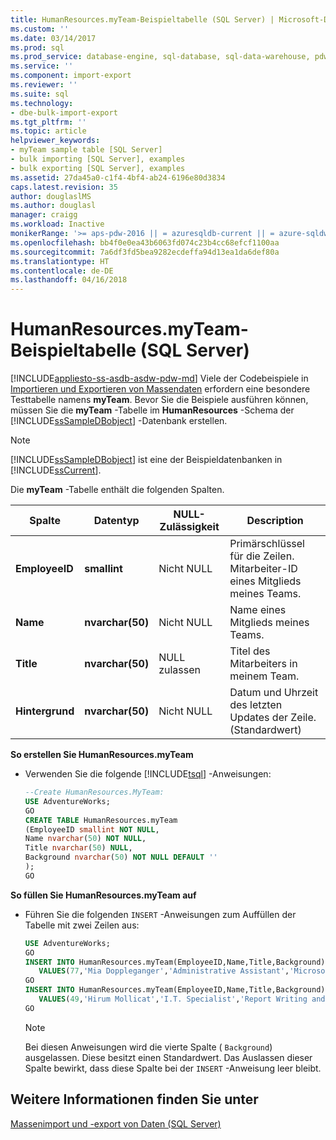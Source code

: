 ```yaml
---
title: HumanResources.myTeam-Beispieltabelle (SQL Server) | Microsoft-Dokumentation
ms.custom: ''
ms.date: 03/14/2017
ms.prod: sql
ms.prod_service: database-engine, sql-database, sql-data-warehouse, pdw
ms.service: ''
ms.component: import-export
ms.reviewer: ''
ms.suite: sql
ms.technology:
- dbe-bulk-import-export
ms.tgt_pltfrm: ''
ms.topic: article
helpviewer_keywords:
- myTeam sample table [SQL Server]
- bulk importing [SQL Server], examples
- bulk exporting [SQL Server], examples
ms.assetid: 27da45a0-c1f4-4bf4-ab24-6196e80d3834
caps.latest.revision: 35
author: douglaslMS
ms.author: douglasl
manager: craigg
ms.workload: Inactive
monikerRange: '>= aps-pdw-2016 || = azuresqldb-current || = azure-sqldw-latest || >= sql-server-2016 || = sqlallproducts-allversions'
ms.openlocfilehash: bb4f0e0ea43b6063fd074c23b4cc68efcf1100aa
ms.sourcegitcommit: 7a6df3fd5bea9282ecdeffa94d13ea1da6def80a
ms.translationtype: HT
ms.contentlocale: de-DE
ms.lasthandoff: 04/16/2018
---
```

# <a name="humanresourcesmyteam-sample-table-sql-server"></a>HumanResources.myTeam-Beispieltabelle (SQL Server)
[!INCLUDE[appliesto-ss-asdb-asdw-pdw-md](../../includes/appliesto-ss-asdb-asdw-pdw-md.md)]
  Viele der Codebeispiele in [Importieren und Exportieren von Massendaten](../../relational-databases/import-export/bulk-import-and-export-of-data-sql-server.md) erfordern eine besondere Testtabelle namens **myTeam**. Bevor Sie die Beispiele ausführen können, müssen Sie die **myTeam** -Tabelle im **HumanResources** -Schema der [!INCLUDE[ssSampleDBobject](../../includes/sssampledbobject-md.md)] -Datenbank erstellen.  
  
> [!NOTE]  
>  [!INCLUDE[ssSampleDBobject](../../includes/sssampledbobject-md.md)] ist eine der Beispieldatenbanken in [!INCLUDE[ssCurrent](../../includes/sscurrent-md.md)].  
  
 Die **myTeam** -Tabelle enthält die folgenden Spalten.  
  
|Spalte|Datentyp|NULL-Zulässigkeit|Description|  
|------------|---------------|-----------------|-----------------|  
|**EmployeeID**|**smallint**|Nicht NULL|Primärschlüssel für die Zeilen. Mitarbeiter-ID eines Mitglieds meines Teams.|  
|**Name**|**nvarchar(50)**|Nicht NULL|Name eines Mitglieds meines Teams.|  
|**Title**|**nvarchar(50)**|NULL zulassen|Titel des Mitarbeiters in meinem Team.|  
|**Hintergrund**|**nvarchar(50)**|Nicht NULL|Datum und Uhrzeit des letzten Updates der Zeile. (Standardwert)|  
  
**So erstellen Sie HumanResources.myTeam**  
  
-   Verwenden Sie die folgende [!INCLUDE[tsql](../../includes/tsql-md.md)] -Anweisungen:  
  
    ```sql
    --Create HumanResources.MyTeam:   
    USE AdventureWorks;  
    GO  
    CREATE TABLE HumanResources.myTeam   
    (EmployeeID smallint NOT NULL,  
    Name nvarchar(50) NOT NULL,  
    Title nvarchar(50) NULL,  
    Background nvarchar(50) NOT NULL DEFAULT ''  
    );  
    GO  
    ```  
  
**So füllen Sie HumanResources.myTeam auf**  
  
-   Führen Sie die folgenden `INSERT` -Anweisungen zum Auffüllen der Tabelle mit zwei Zeilen aus:  
  
    ```sql
    USE AdventureWorks;  
    GO  
    INSERT INTO HumanResources.myTeam(EmployeeID,Name,Title,Background)  
       VALUES(77,'Mia Doppleganger','Administrative Assistant','Microsoft Office');  
    GO  
    INSERT INTO HumanResources.myTeam(EmployeeID,Name,Title,Background)  
       VALUES(49,'Hirum Mollicat','I.T. Specialist','Report Writing and Data Mining');  
    GO  
    ```  
  
    > [!NOTE]  
    >  Bei diesen Anweisungen wird die vierte Spalte ( `Background`) ausgelassen. Diese besitzt einen Standardwert. Das Auslassen dieser Spalte bewirkt, dass diese Spalte bei der `INSERT` -Anweisung leer bleibt.  
  
## <a name="see-also"></a>Weitere Informationen finden Sie unter  
 [Massenimport und -export von Daten &#40;SQL Server&#41;](../../relational-databases/import-export/bulk-import-and-export-of-data-sql-server.md)  
  
  
